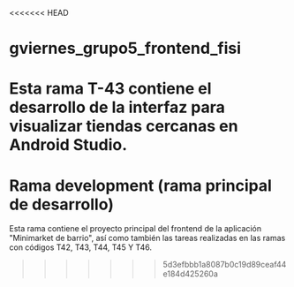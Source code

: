 <<<<<<< HEAD
# gviernes_grupo5_frontend_fisi
Esta rama T-43 contiene el desarrollo de la interfaz para visualizar tiendas cercanas en Android Studio.
=======
# Rama development (rama principal de desarrollo)
Esta rama contiene el proyecto principal del frontend de la aplicación "Minimarket de barrio", así como también las tareas realizadas en las ramas con códigos T42, T43, T44, T45 Y T46.
>>>>>>> 5d3efbbb1a8087b0c19d89ceaf44e184d425260a
